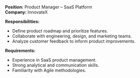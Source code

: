 **Position:** Product Manager – SaaS Platform  
**Company:** InnovateX

**Responsibilities:**
- Define product roadmap and prioritize features.
- Collaborate with engineering, design, and marketing teams.
- Analyze customer feedback to inform product improvements.

**Requirements:**
- Experience in SaaS product management.
- Strong analytical and communication skills.
- Familiarity with Agile methodologies.
